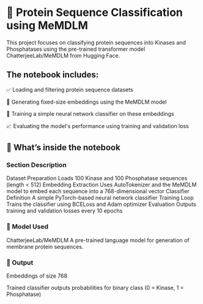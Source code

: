 # 🧬 Protein Sequence Classification using MeMDLM
This project focuses on classifying protein sequences into Kinases and Phosphatases using the pre-trained transformer model ChatterjeeLab/MeMDLM from Hugging Face.

## The notebook includes:

✅ Loading and filtering protein sequence datasets

🧪 Generating fixed-size embeddings using the MeMDLM model

🧠 Training a simple neural network classifier on these embeddings

📈 Evaluating the model's performance using training and validation loss

## 🔧 What’s inside the notebook

### Section	Description
Dataset Preparation	Loads 100 Kinase and 100 Phosphatase sequences (length < 512)
Embedding Extraction	Uses AutoTokenizer and the MeMDLM model to embed each sequence into a 768-dimensional vector
Classifier Definition	A simple PyTorch-based neural network classifier
Training Loop	Trains the classifier using BCELoss and Adam optimizer
Evaluation	Outputs training and validation losses every 10 epochs

### 🧠 Model Used
ChatterjeeLab/MeMDLM
A pre-trained language model for generation of membrane protein sequences.

### 📌 Output
Embeddings of size 768

Trained classifier outputs probabilities for binary class (0 = Kinase, 1 = Phosphatase)

